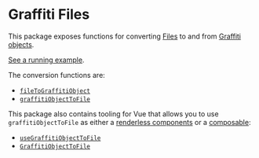 # Graffiti Files

This package exposes functions for converting [Files](https://developer.mozilla.org/en-US/docs/Web/API/File)
to and from [Graffiti objects](https://api.graffiti.garden/interfaces/GraffitiObjectBase.html).

[See a running example](./example).

The conversion functions are:
- [`fileToGraffitiObject`](docs/functions/fileToGraffitiObject.html)
- [`graffitiObjectToFile`](docs/functions/graffitiObjectToFile.html)

This package also contains tooling for Vue that allows you to use
`graffitiObjectToFile` as either a
[renderless components](https://vuejs.org/guide/components/slots#renderless-components)
or a [composable](https://vuejs.org/guide/reusability/composables.html):
- [`useGraffitiObjectToFile`](docs/functions/useGraffitiObjectToFile.html)
- [`GraffitiObjectToFile`](docs/components/GraffitiObjectToFile.html)
